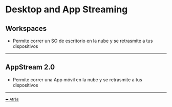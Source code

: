 # Desktop and App Streaming

## Workspaces
* Permite correr un SO de escritorio en la nube y se retrasmite a tus dispositivos
---

## AppStream 2.0
* Permite correr una App móvil en la nube y se retrasmite a tus dispositivos
---

[<small>⬅ Atrás</small>](./../index.md)